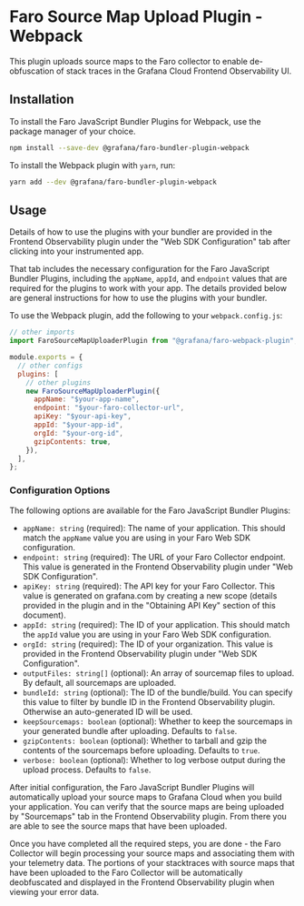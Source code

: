 # Faro Source Map Upload Plugin - Webpack

This plugin uploads source maps to the Faro collector to enable de-obfuscation of stack traces in the Grafana Cloud Frontend Observability UI.

## Installation

To install the Faro JavaScript Bundler Plugins for Webpack, use the package manager of your choice.

```bash
npm install --save-dev @grafana/faro-bundler-plugin-webpack
```

To install the Webpack plugin with `yarn`, run:

```bash
yarn add --dev @grafana/faro-bundler-plugin-webpack
```

## Usage

Details of how to use the plugins with your bundler are provided in the Frontend Observability plugin under the "Web SDK Configuration" tab after clicking into your instrumented app.

That tab includes the necessary configuration for the Faro JavaScript Bundler Plugins, including the `appName`, `appId`, and `endpoint` values that are required for the plugins to work with your app. The details provided below are general instructions for how to use the plugins with your bundler.

To use the Webpack plugin, add the following to your `webpack.config.js`:

```javascript
// other imports
import FaroSourceMapUploaderPlugin from "@grafana/faro-webpack-plugin";

module.exports = {
  // other configs
  plugins: [
    // other plugins
    new FaroSourceMapUploaderPlugin({
      appName: "$your-app-name",
      endpoint: "$your-faro-collector-url",
      apiKey: "$your-api-key",
      appId: "$your-app-id",
      orgId: "$your-org-id",
      gzipContents: true,
    }),
  ],
};
```

### Configuration Options

The following options are available for the Faro JavaScript Bundler Plugins:

- `appName: string` (required): The name of your application. This should match the `appName` value you are using in your Faro Web SDK configuration.
- `endpoint: string` (required): The URL of your Faro Collector endpoint. This value is generated in the Frontend Observability plugin under "Web SDK Configuration".
- `apiKey: string` (required): The API key for your Faro Collector. This value is generated on grafana.com by creating a new scope (details provided in the plugin and in the "Obtaining API Key" section of this document).
- `appId: string` (required): The ID of your application. This should match the `appId` value you are using in your Faro Web SDK configuration.
- `orgId: string` (required): The ID of your organization. This value is provided in the Frontend Observability plugin under "Web SDK Configuration".
- `outputFiles: string[]` (optional): An array of sourcemap files to upload. By default, all sourcemaps are uploaded.
- `bundleId: string` (optional): The ID of the bundle/build. You can specify this value to filter by bundle ID in the Frontend Observability plugin. Otherwise an auto-generated ID will be used.
- `keepSourcemaps: boolean` (optional): Whether to keep the sourcemaps in your generated bundle after uploading. Defaults to `false`.
- `gzipContents: boolean` (optional): Whether to tarball and gzip the contents of the sourcemaps before uploading. Defaults to `true`.
- `verbose: boolean` (optional): Whether to log verbose output during the upload process. Defaults to `false`.

After initial configuration, the Faro JavaScript Bundler Plugins will automatically upload your source maps to Grafana Cloud when you build your application. You can verify that the source maps are being uploaded by "Sourcemaps" tab in the Frontend Observability plugin. From there you are able to see the source maps that have been uploaded.

Once you have completed all the required steps, you are done - the Faro Collector will begin processing your source maps and associating them with your telemetry data. The portions of your stacktraces with source maps that have been uploaded to the Faro Collector will be automatically deobfuscated and displayed in the Frontend Observability plugin when viewing your error data.